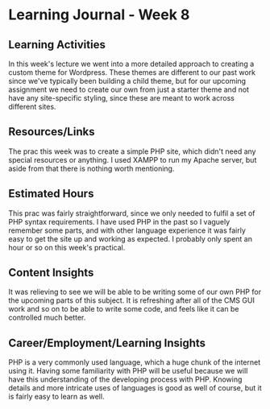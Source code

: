 # Learning Journal - Week 8

## Learning Activities

In this week's lecture we went into a more detailed approach to creating a custom theme for Wordpress. These themes are different to our past work since we've typically been building a child theme, but for our upcoming assignment we need to create our own from just a starter theme and not have any site-specific styling, since these are meant to work across different sites.

## Resources/Links

The prac this week was to create a simple PHP site, which didn't need any special resources or anything. I used XAMPP to run my Apache server, but aside from that there is nothing worth mentioning.

## Estimated Hours

This prac was fairly straightforward, since we only needed to fulfil a set of PHP syntax requirements. I have used PHP in the past so I vaguely remember some parts, and with other language experience it was fairly easy to get the site up and working as expected. I probably only spent an hour or so on this week's practical.

## Content Insights

It was relieving to see we will be able to be writing some of our own PHP for the upcoming parts of this subject. It is refreshing after all of the CMS GUI work and so on to be able to write some code, and feels like it can be controlled much better.

## Career/Employment/Learning Insights

PHP is a very commonly used language, which a huge chunk of the internet using it. Having some familiarity with PHP will be useful because we will have this understanding of the developing process with PHP. Knowing details and more intricate uses of languages is good as well of course, but it is fairly easy to learn as well.
